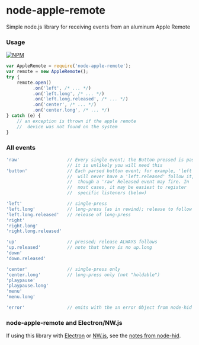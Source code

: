 node-apple-remote
=================

Simple node.js library for receiving events from an aluminum Apple Remote

### Usage

[![NPM](https://nodei.co/npm/node-apple-remote.png?mini=true)][1]

```javascript
var AppleRemote = require('node-apple-remote');
var remote = new AppleRemote();
try {
    remote.open()
          .on('left', /* ... */)
          .on('left.long', /* ... */)
          .on('left.long.released', /* ... */)
          .on('center', /* ... */)
          .on('center.long', /* ... */)
} catch (e) {
    // an exception is thrown if the apple remote
    //  device was not found on the system
}
```

### All events

```javascript
'raw'                  // Every single event; the Button pressed is passed.
                       // it is unlikely you will need this
'button'               // Each parsed button event; for example, 'left'
                       //  will never have a 'left.released' follow it,
                       //  though a 'raw' Released event may fire. In
                       //  most cases, it may be easiest to register
                       //  specific listeners (below)

'left'                 // single-press
'left.long'            // long-press (as in rewind); release to follow
'left.long.released'   // release of long-press 
'right' 
'right.long' 
'right.long.released' 

'up'                   // pressed; release ALWAYS follows
'up.released'          // note that there is no up.long
'down'
'down.released'

'center'               // single-press only
'center.long'          // long-press only (not "holdable")
'playpause'
'playpause.long'
'menu'
'menu.long'

'error'                // emits with the an error Object from node-hid
```

### node-apple-remote and Electron/NW.js

If using this library with [Electron][2] or [NW.js][3], see the 
[notes from node-hid][4].

[1]: https://nodei.co/npm/node-apple-remote/
[2]: http://electron.atom.io/
[3]: http://nwjs.io
[4]: https://github.com/node-hid/node-hid#using-node-hid-in-electron-projects
